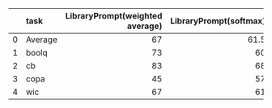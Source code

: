 |    | task    |   LibraryPrompt(weighted average) |   LibraryPrompt(softmax) |
|---:|:--------|----------------------------------:|-------------------------:|
|  0 | Average |                                67 |                     61.5 |
|  1 | boolq   |                                73 |                     60   |
|  2 | cb      |                                83 |                     68   |
|  3 | copa    |                                45 |                     57   |
|  4 | wic     |                                67 |                     61   |